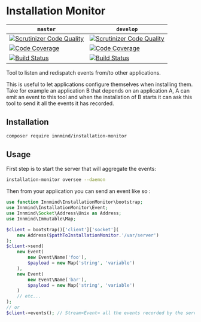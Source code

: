 # Installation Monitor

| `master` | `develop` |
|----------|-----------|
| [![Scrutinizer Code Quality](https://scrutinizer-ci.com/g/Innmind/InstallationMonitor/badges/quality-score.png?b=master)](https://scrutinizer-ci.com/g/Innmind/InstallationMonitor/?branch=master) | [![Scrutinizer Code Quality](https://scrutinizer-ci.com/g/Innmind/InstallationMonitor/badges/quality-score.png?b=develop)](https://scrutinizer-ci.com/g/Innmind/InstallationMonitor/?branch=develop) |
| [![Code Coverage](https://scrutinizer-ci.com/g/Innmind/InstallationMonitor/badges/coverage.png?b=master)](https://scrutinizer-ci.com/g/Innmind/InstallationMonitor/?branch=master) | [![Code Coverage](https://scrutinizer-ci.com/g/Innmind/InstallationMonitor/badges/coverage.png?b=develop)](https://scrutinizer-ci.com/g/Innmind/InstallationMonitor/?branch=develop) |
| [![Build Status](https://scrutinizer-ci.com/g/Innmind/InstallationMonitor/badges/build.png?b=master)](https://scrutinizer-ci.com/g/Innmind/InstallationMonitor/build-status/master) | [![Build Status](https://scrutinizer-ci.com/g/Innmind/InstallationMonitor/badges/build.png?b=develop)](https://scrutinizer-ci.com/g/Innmind/InstallationMonitor/build-status/develop) |

Tool to listen and redispatch events from/to other applications.

This is useful to let applications configure themselves when installing them. Take for example an application B that depends on an application A, A can emit an event to this tool and when the installation of B starts it can ask this tool to send it all the events it has recorded.

## Installation

```sh
composer require innmind/installation-monitor
```

## Usage

First step is to start the server that will aggregate the events:

```sh
installation-monitor oversee --daemon
```

Then from your application you can send an event like so :

```php
use function Innmind\InstallationMonitor\bootstrap;
use Innmind\InstallationMonitor\Event;
use Innmind\Socket\Address\Unix as Address;
use Innmind\Immutable\Map;

$client = bootstrap()['client']['socket'](
    new Address($pathToInstallationMonitor.'/var/server')
);
$client->send(
    new Event(
        new Event\Name('foo'),
        $payload = new Map('string', 'variable')
    ),
    new Event(
        new Event\Name('bar'),
        $payload = new Map('string', 'variable')
    )
    // etc...
);
// or
$client->events(); // Stream<Event> all the events recorded by the server
```
